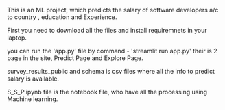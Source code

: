 This is an ML project, which predicts the salary of software developers a/c to country , education and Experience.

First you need to download all the files and install requiremnets in your laptop.

you can run the 'app.py' file by command - 'streamlit run app.py' their is 2 page in the site, Predict Page and Explore Page.

survey_results_public and schema is csv files where all the info to predict salary is available.

S_S_P.ipynb file is the notebook file, who have all the processing using Machine learning.
